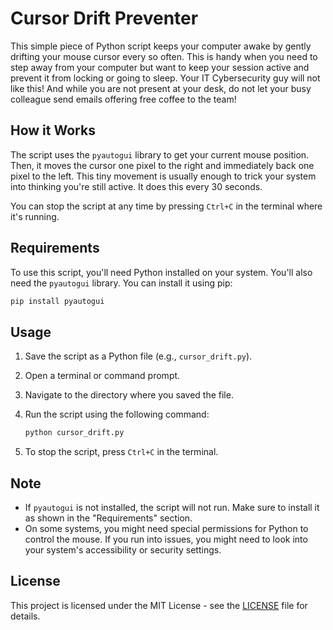 # Cursor Drift Preventer
This simple piece of Python script keeps your computer awake by gently drifting your mouse cursor every so often.
This is handy when you need to step away from your computer but want to keep your session active and prevent it from locking or going to sleep.
Your IT Cybersecurity guy will not like this!
And while you are not present at your desk, do not let your busy colleague send emails offering free coffee to the team!
## How it Works

The script uses the `pyautogui` library to get your current mouse position. Then, it moves the cursor one pixel to the right and immediately back one pixel to the left. This tiny movement is usually enough to trick your system into thinking you're still active. It does this every 30 seconds.

You can stop the script at any time by pressing `Ctrl+C` in the terminal where it's running.

## Requirements

To use this script, you'll need Python installed on your system. You'll also need the `pyautogui` library. You can install it using pip:

```bash
pip install pyautogui
```

## Usage

1.  Save the script as a Python file (e.g., `cursor_drift.py`).
2.  Open a terminal or command prompt.
3.  Navigate to the directory where you saved the file.
4.  Run the script using the following command:

    ```bash
    python cursor_drift.py
    ```

5.  To stop the script, press `Ctrl+C` in the terminal.

## Note

- If `pyautogui` is not installed, the script will not run. Make sure to install it as shown in the "Requirements" section.
- On some systems, you might need special permissions for Python to control the mouse. If you run into issues, you might need to look into your system's accessibility or security settings.

## License

This project is licensed under the MIT License - see the [LICENSE](LICENSE) file for details.
